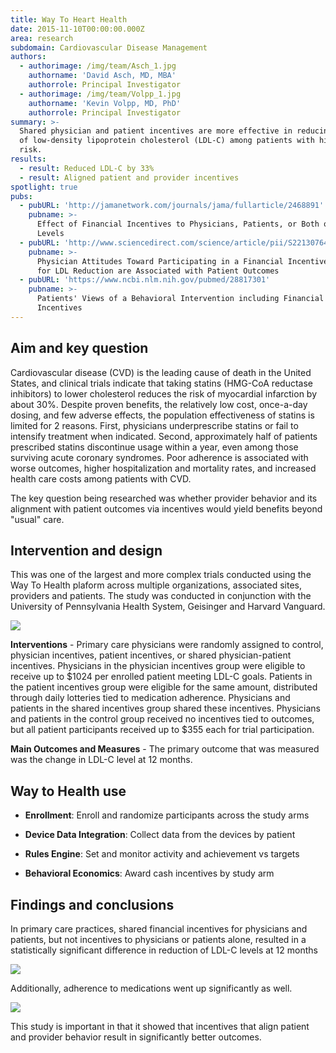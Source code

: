 ```yaml
---
title: Way To Heart Health
date: 2015-11-10T00:00:00.000Z
area: research
subdomain: Cardiovascular Disease Management
authors:
  - authorimage: /img/team/Asch_1.jpg
    authorname: 'David Asch, MD, MBA'
    authorrole: Principal Investigator
  - authorimage: /img/team/Volpp_1.jpg
    authorname: 'Kevin Volpp, MD, PhD'
    authorrole: Principal Investigator
summary: >-
  Shared physician and patient incentives are more effective in reducing levels
  of low-density lipoprotein cholesterol (LDL-C) among patients with high CVD
  risk.
results:
  - result: Reduced LDL-C by 33%
  - result: Aligned patient and provider incentives
spotlight: true
pubs:
  - pubURL: 'http://jamanetwork.com/journals/jama/fullarticle/2468891'
    pubname: >-
      Effect of Financial Incentives to Physicians, Patients, or Both on Lipid
      Levels
  - pubURL: 'http://www.sciencedirect.com/science/article/pii/S221307641630001X'
    pubname: >-
      Physician Attitudes Toward Participating in a Financial Incentive Program
      for LDL Reduction are Associated with Patient Outcomes
  - pubURL: 'https://www.ncbi.nlm.nih.gov/pubmed/28817301'
    pubname: >-
      Patients' Views of a Behavioral Intervention including Financial
      Incentives
---
```


## Aim and key question

Cardiovascular disease (CVD) is the leading cause of death in the United States, and clinical trials indicate that taking statins (HMG-CoA reductase inhibitors) to lower cholesterol reduces the risk of myocardial infarction by about 30%. Despite proven benefits, the relatively low cost, once-a-day dosing, and few adverse effects, the population effectiveness of statins is limited for 2 reasons. First, physicians underprescribe statins or fail to intensify treatment when indicated. Second, approximately half of patients prescribed statins discontinue usage within a year, even among those surviving acute coronary syndromes. Poor adherence is associated with worse outcomes, higher hospitalization and mortality rates, and increased health care costs among patients with CVD.

The key question being researched was whether provider behavior and its alignment with patient outcomes via incentives would yield benefits beyond "usual" care.

## Intervention and design

This was one of the largest and more complex trials conducted using the Way To Health plaform across multiple organizations, associated sites, providers and patients. The study was conducted in conjunction with the University of Pennsylvania Health System, Geisinger and Harvard Vanguard.

<img class="center" src="/img/peng/rc4.2.png" />

**Interventions** - Primary care physicians were randomly assigned to control, physician incentives, patient incentives, or shared physician-patient incentives. Physicians in the physician incentives group were eligible to receive up to $1024 per enrolled patient meeting LDL-C goals. Patients in the patient incentives group were eligible for the same amount, distributed through daily lotteries tied to medication adherence. Physicians and patients in the shared incentives group shared these incentives. Physicians and patients in the control group received no incentives tied to outcomes, but all patient participants received up to $355 each for trial participation.

**Main Outcomes and Measures** - The primary outcome that was measured was the change in LDL-C level at 12 months.

## Way to Health use

- **Enrollment**: Enroll and randomize participants across the study arms

- **Device Data Integration**: Collect data from the devices by patient

- **Rules Engine**: Set and monitor activity and achievement vs targets

- **Behavioral Economics**: Award cash incentives by study arm


## Findings and conclusions

 In primary care practices, shared financial incentives for physicians and patients, but not incentives to physicians or patients alone, resulted in a statistically significant difference in reduction of LDL-C levels at 12 months 

<img class="center" src="/img/peng/rc4.3.png" />

Additionally, adherence to medications went up significantly as well.

<img class="center" src="/img/peng/rc4.png" />

This study is important in that it showed that incentives that align patient and provider behavior result in significantly better outcomes. 
